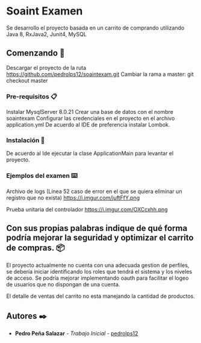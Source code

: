 # Soaint Examen

Se  desarrollo el proyecto basada en un carrito de comprando utilizando Java 8, RxJava2, Junit4, MySQL

## Comenzando 🚀


Descargar el proyecto de la ruta https://github.com/pedrolps12/soaintexam.git
Cambiar la rama a master: git checkout master

### Pre-requisitos 📋

Instalar MysqlServer 8.0.21
Crear una base de datos con el nombre soaintexam
Configurar las credenciales en el proyecto en el archivo application.yml
De acuerdo al IDE de preferencia instalar Lombok.

### Instalación 🔧

De acuerdo al Ide ejecutar la clase ApplicationMain para levantar el proyecto.

### Ejemplos del examen ⌨️

Archivo de logs (Línea 52 caso de error en el que se quiera eliminar un registro que no exista)
https://i.imgur.com/juftFfY.png

Prueba unitaria del controlador
https://i.imgur.com/OXCcxhh.png


## Con sus propias palabras indique de qué forma podría mejorar la seguridad y optimizar el carrito de compras. 📦

El proyecto actualmente no cuenta con una adecuada gestion de perfiles, se debería iniciar identificando los roles que tendrá el sistema y los niveles de acceso. Se podría mejorar implementando oauth para facilitar el logeo de usuarios que no dispongan de una cuenta.

El detalle de ventas del carrito no esta manejando la cantidad de productos.


## Autores ✒️

* **Pedro Peña Salazar** - *Trabajo Inicial* - [pedrolps12](https://github.com/pedrolps12)

